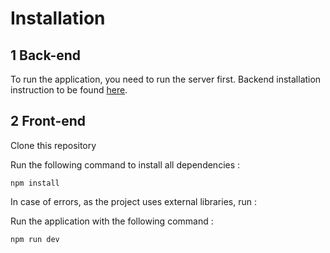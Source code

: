 # Installation

## 1 Back-end
To run the application, you need to run the server first. Backend installation instruction to be found [here](https://github.com/fabiandeneuville/Project-13-Bank-API).

## 2 Front-end
Clone this repository

Run the following command to install all dependencies :

```
npm install
```

In case of errors, as the project uses external libraries, run :

Run the application with the following command :

```
npm run dev
``` 